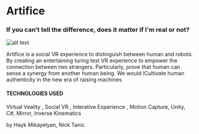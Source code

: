 # Artifice
<h3> If you can’t tell the difference, does it matter if I'm real or not?</h3>

![alt text](https://i.imgur.com/JpxiBFb.jpg)

Artifice is a social VR experience to distinguish between human and robots. By creating an entertaining turing test VR experience to empower the connection between two strangers. Particularly, prove that human can sense a synergy from another human being. We would lCultivate human authenticity in the new era of raising machines


<h4>TECHNOLOGIES USED</h4>
Virtual Veality , Social VR , Interative Experience , Motion Capture, Unity, C#, Mirror, Inverse Kinematics

by Hayk Mikayelyan, Nick Tanic
